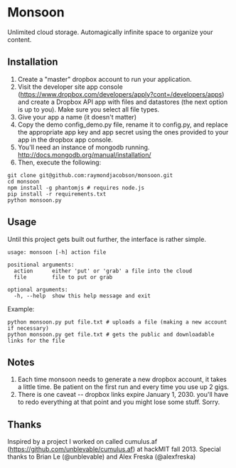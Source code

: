 # Monsoon

Unlimited cloud storage.
Automagically infinite space to organize your content.

## Installation

1. Create a "master" dropbox account to run your application.
2. Visit the developer site app console (https://www.dropbox.com/developers/apply?cont=/developers/apps) and create a Dropbox API app with files and datastores (the next option is up to you). Make sure you select all file types.
3. Give your app a name (it doesn't matter)
4. Copy the demo config_demo.py file, rename it to config.py, and replace the
appropriate app key and app secret using the ones provided to your app in the dropbox app console.
5. You'll need an instance of mongodb running. http://docs.mongodb.org/manual/installation/
6. Then, execute the following:

```
git clone git@github.com:raymondjacobson/monsoon.git
cd monsoon
npm install -g phantomjs # requires node.js
pip install -r requirements.txt
python monsoon.py
```

## Usage

Until this project gets built out further, the interface is rather simple.

```
usage: monsoon [-h] action file

positional arguments:
  action      either 'put' or 'grab' a file into the cloud
  file        file to put or grab

optional arguments:
  -h, --help  show this help message and exit
```

Example:

```
python monsoon.py put file.txt # uploads a file (making a new account if necessary)
python monsoon.py get file.txt # gets the public and downloadable links for the file
```

## Notes

1. Each time monsoon needs to generate a new dropbox account, it takes a little time. Be patient on the first run and every time you use up 2 gigs.
2. There is one caveat -- dropbox links expire January 1, 2030. you'll have to redo everything at that point and you might lose some stuff. Sorry.

## Thanks

Inspired by a project I worked on called cumulus.af (https://github.com/unblevable/cumulus.af) at hackMIT fall 2013.
Special thanks to Brian Le (@unblevable) and Alex Freska (@alexfreska)

